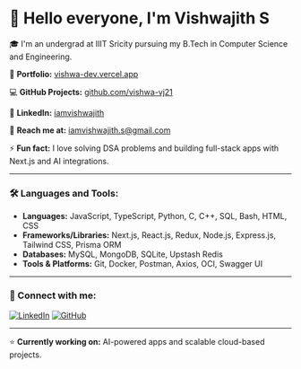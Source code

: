 

<!--
**vishwa-vj21/vishwa-vj21** is a ✨ _special_ ✨ repository because its `README.md` (this file) appears on your GitHub profile.

Here are some ideas to get you started:

- 🔭 I’m currently working on ...
- 🌱 I’m currently learning ...
- 👯 I’m looking to collaborate on ...
- 🤔 I’m looking for help with ...
- 💬 Ask me about ...
- 📫 How to reach me: ...
- 😄 Pronouns: ...
- ⚡ Fun fact: ...
-->
# 👋 Hello everyone, I'm Vishwajith S

🎓 I'm an undergrad at IIIT Sricity pursuing my B.Tech in Computer Science and Engineering.

🔗 **Portfolio:** [vishwa-dev.vercel.app](https://vishwa-dev.vercel.app)

💻 **GitHub Projects:** [github.com/vishwa-vj21](https://github.com/vishwa-vj21)

💼 **LinkedIn:** [iamvishwajith](https://www.linkedin.com/in/iamvishwajith)

📧 **Reach me at:** iamvishwajith.s@gmail.com

⚡ **Fun fact:** I love solving DSA problems and building full-stack apps with Next.js and AI integrations.

---

### 🛠️ Languages and Tools:

- **Languages:** JavaScript, TypeScript, Python, C, C++, SQL, Bash, HTML, CSS
- **Frameworks/Libraries:** Next.js, React.js, Redux, Node.js, Express.js, Tailwind CSS, Prisma ORM
- **Databases:** MySQL, MongoDB, SQLite, Upstash Redis
- **Tools & Platforms:** Git, Docker, Postman, Axios, OCI, Swagger UI

---

### 🚀 Connect with me:

[![LinkedIn](https://img.shields.io/badge/-LinkedIn-blue?logo=linkedin)](https://www.linkedin.com/in/iamvishwajith)
[![GitHub](https://img.shields.io/badge/-GitHub-black?logo=github)](https://github.com/vishwa-vj21)

---

⭐️ **Currently working on:** AI-powered apps and scalable cloud-based projects.
